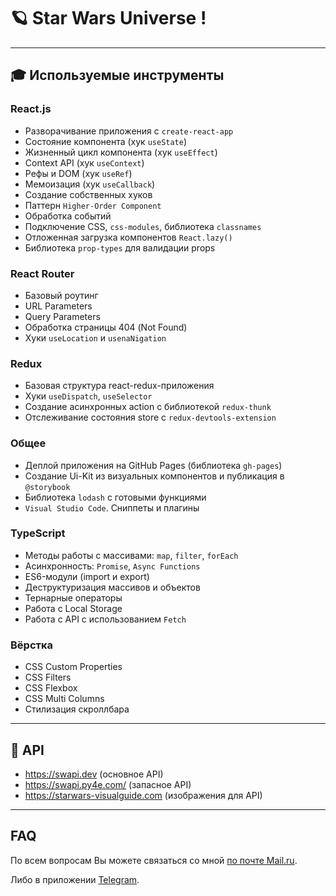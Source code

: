 # 🪐 Star Wars Universe !

---

## 🎓 Используемые инструменты

### React.js

- Разворачивание приложения с `create-react-app`
- Состояние компонента (хук `useState`)
- Жизненный цикл компонента (хук `useEffect`)
- Context API (хук `useContext`)
- Рефы и DOM (хук `useRef`)
- Мемоизация (хук `useCallback`)
- Создание собственных хуков
- Паттерн `Higher-Order Component`
- Обработка событий
- Подключение CSS, `css-modules`, библиотека `classnames`
- Отложенная загрузка компонентов `React.lazy()`
- Библиотека `prop-types` для валидации props

### React Router

- Базовый роутинг
- URL Parameters
- Query Parameters
- Обработка страницы 404 (Not Found)
- Хуки `useLocation` и `usenaNigation`

### Redux

- Базовая структура react-redux-приложения
- Хуки `useDispatch`, `useSelector`
- Создание асинхронных action с библиотекой `redux-thunk`
- Отслеживание состояния store с `redux-devtools-extension`

### Общее

- Деплой приложения на GitHub Pages (библиотека `gh-pages`)
- Создание Ui-Kit из визуальных компонентов и публикация в `@storybook`
- Библиотека `lodash` с готовыми функциями
- `Visual Studio Code`. Сниппеты и плагины

### TypeScript

- Методы работы с массивами: `map`, `filter`, `forEach`
- Асинхронность: `Promise`, `Async Functions`
- ES6-модули (import и export)
- Деструктуризация массивов и объектов
- Тернарные операторы
- Работа с Local Storage
- Работа с API с использованием `Fetch`

### Вёрстка

- CSS Custom Properties
- CSS Filters
- CSS Flexbox
- CSS Multi Columns
- Стилизация скроллбара

---

## 🔗 API

- https://swapi.dev (основное API)
- https://swapi.py4e.com/ (запасное API)
- https://starwars-visualguide.com (изображения для API)

---

## FAQ

По всем вопросам Вы можете связаться со мной [по почте Mail.ru](https://my.mail.ru/mail/stewie_the.rofl/).

Либо в приложении [Telegram](https://t.me/stewie_rofl).
